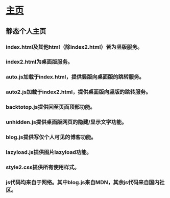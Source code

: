 # [主页](https://plabra.github.io/main/)
## 静态个人主页
### index.html及其他html（除index2.html）皆为竖版服务。
### index2.html为桌面版服务。
### auto.js加载于index.html，提供竖版向桌面版的跳转服务。
### auto2.js加载于index2.html，提供桌面版向竖版的跳转服务。
### backtotop.js提供回至页面顶部功能。
### unhidden.js提供桌面版网页的隐藏/显示文字功能。
### blog.js提供写仅个人可见的博客功能。
### lazyload.js提供图片lazyload功能。
### style2.css提供所有使用样式。
### js代码均来自于网络。其中blog.js来自MDN，其余js代码来自国内社区。
